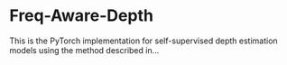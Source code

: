 # Freq-Aware-Depth

This is the PyTorch implementation for self-supervised depth estimation models using the method described in...

